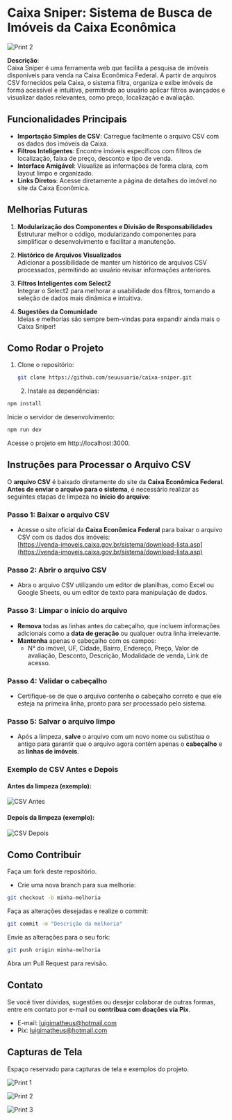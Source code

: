 # Caixa Sniper: Sistema de Busca de Imóveis da Caixa Econômica

![Print 2](print-2.png)

**Descrição**:  
Caixa Sniper é uma ferramenta web que facilita a pesquisa de imóveis disponíveis para venda na Caixa Econômica Federal. A partir de arquivos CSV fornecidos pela Caixa, o sistema filtra, organiza e exibe imóveis de forma acessível e intuitiva, permitindo ao usuário aplicar filtros avançados e visualizar dados relevantes, como preço, localização e avaliação.

## Funcionalidades Principais

- **Importação Simples de CSV**: Carregue facilmente o arquivo CSV com os dados dos imóveis da Caixa.
- **Filtros Inteligentes**: Encontre imóveis específicos com filtros de localização, faixa de preço, desconto e tipo de venda.
- **Interface Amigável**: Visualize as informações de forma clara, com layout limpo e organizado.
- **Links Diretos**: Acesse diretamente a página de detalhes do imóvel no site da Caixa Econômica.

## Melhorias Futuras

1. **Modularização dos Componentes e Divisão de Responsabilidades**  
   Estruturar melhor o código, modularizando componentes para simplificar o desenvolvimento e facilitar a manutenção.

2. **Histórico de Arquivos Visualizados**  
   Adicionar a possibilidade de manter um histórico de arquivos CSV processados, permitindo ao usuário revisar informações anteriores.

3. **Filtros Inteligentes com Select2**  
   Integrar o Select2 para melhorar a usabilidade dos filtros, tornando a seleção de dados mais dinâmica e intuitiva.

4. **Sugestões da Comunidade**  
   Ideias e melhorias são sempre bem-vindas para expandir ainda mais o Caixa Sniper!

## Como Rodar o Projeto

1. Clone o repositório:
   ```bash
   git clone https://github.com/seuusuario/caixa-sniper.git
   ```

   2. Instale as dependências:
```bash
npm install
   ```
Inicie o servidor de desenvolvimento:
```bash
npm run dev
   ```
Acesse o projeto em http://localhost:3000.

## Instruções para Processar o Arquivo CSV

O **arquivo CSV** é baixado diretamente do site da **Caixa Econômica Federal**. **Antes de enviar o arquivo para o sistema**, é necessário realizar as seguintes etapas de limpeza no **início do arquivo**:

### Passo 1: Baixar o arquivo CSV
- Acesse o site oficial da **Caixa Econômica Federal** para baixar o arquivo CSV com os dados dos imóveis:  
  [https://venda-imoveis.caixa.gov.br/sistema/download-lista.asp](https://venda-imoveis.caixa.gov.br/sistema/download-lista.asp)

### Passo 2: Abrir o arquivo CSV
- Abra o arquivo CSV utilizando um editor de planilhas, como Excel ou Google Sheets, ou um editor de texto para manipulação de dados.

### Passo 3: Limpar o início do arquivo
- **Remova** todas as linhas antes do cabeçalho, que incluem informações adicionais como a **data de geração** ou qualquer outra linha irrelevante.
- **Mantenha** apenas o cabeçalho com os campos: 
  - N° do imóvel, UF, Cidade, Bairro, Endereço, Preço, Valor de avaliação, Desconto, Descrição, Modalidade de venda, Link de acesso.

### Passo 4: Validar o cabeçalho
- Certifique-se de que o arquivo contenha o cabeçalho correto e que ele esteja na primeira linha, pronto para ser processado pelo sistema.

### Passo 5: Salvar o arquivo limpo
- Após a limpeza, **salve** o arquivo com um novo nome ou substitua o antigo para garantir que o arquivo agora contém apenas o **cabeçalho** e as **linhas de imóveis**.

### Exemplo de CSV Antes e Depois

#### Antes da limpeza (exemplo):
![CSV Antes](./print-2.png)

#### Depois da limpeza (exemplo):
![CSV Depois](./print-2.png)

## Como Contribuir
Faça um fork deste repositório.
- Crie uma nova branch para sua melhoria:
```bash
git checkout -b minha-melhoria
   ```
Faça as alterações desejadas e realize o commit:
```bash
git commit -m "Descrição da melhoria"
   ```
Envie as alterações para o seu fork:
```bash
git push origin minha-melhoria
   ```
Abra um Pull Request para revisão.

## Contato
Se você tiver dúvidas, sugestões ou desejar colaborar de outras formas, entre em contato por e-mail ou **contribua com doações via Pix**.

- E-mail: luigimatheus@hotmail.com
- Pix: luigimatheus@hotmail.com


## Capturas de Tela
Espaço reservado para capturas de tela e exemplos do projeto.

![Print 1](print-1.png)

![Print 2](print-2.png)

![Print 3](print-3.png)